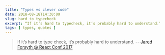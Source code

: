 ```yaml
---
title: "Types vs clever code"
date: 2018-08-18T14:30:00
slug: hard to typecheck
excerpt: “If it’s hard to typecheck, it’s probably hard to understand.” — Jared Forsyth
tags: [ types, quotes ]
---
```


> If it’s hard to type check, it’s probably hard to understand.
> -- [Jared Forsyth @ React Conf 2017](https://youtu.be/V1po0BT7kac)
